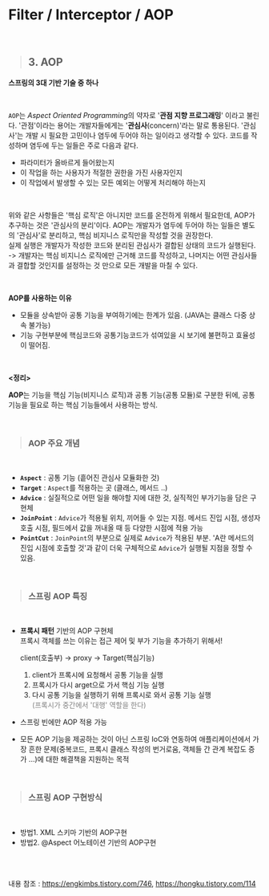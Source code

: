 
# Filter / Interceptor / AOP

<br/>
 

>## 3. AOP
**스프링의 3대 기반 기술 중 하나**

<br/>

`AOP`는 *Aspect Oriented Programming*의 약자로 '**관점 지향 프로그래밍**' 이라고 불린다. '관점'이라는 용어는 개발자들에게는 '**관심사**(concern)'라는 말로 통용된다. '관심사'는 개발 시 필요한 고민이나 염두에 두어야 하는 일이라고 생각할 수 있다. 코드를 작성하며 염두에 두는 일들은 주로 다음과 같다.

- 파라미터가 올바르게 들어왔는지
- 이 작업을 하는 사용자가 적절한 권한을 가진 사용자인지
- 이 작업에서 발생할 수 있는 모든 예외는 어떻게 처리해야 하는지

<br/>

위와 같은 사항들은 '핵심 로직'은 아니지만 코드를 온전하게 위해서 필요한데, AOP가 추구하는 것은 '관심사의 분리'이다. AOP는 개발자가 염두에 두어야 하는 일들은 별도의 '관심사'로 분리하고, 핵심 비지니스 로직만을 작성할 것을 권장한다.   
실제 실행은 개발자가 작성한 코드와 분리된 관심사가 결합된 상태의 코드가 실행된다. -> 개발자는 핵심 비지니스 로직에만 근거해 코드를 작성하고, 나머지는 어떤 관심사들과 결합할 것인지를 설정하는 것 만으로 모든 개발을 마칠 수 있다.

<br/>

**AOP를 사용하는 이유**
- 모듈을 상속받아 공통 기능을 부여하기에는 한계가 있음. (JAVA는 클래스 다중 상속 불가능)
- 기능 구현부분에 핵심코드와 공통기능코드가 섞여있을 시 보기에 불편하고 효율성이 떨어짐.

<br/>

**<정리>**   

**AOP**는 기능을 핵심 기능(비지니스 로직)과 공통 기능(공통 모듈)로 구분한 뒤에, 공통 기능을 필요로 하는 핵심 기능들에서 사용하는 방식.


<br/>

>### AOP 주요 개념

<br/>

- **`Aspect`** : 공통 기능 (흩어진 관심사 모듈화한 것)
- **`Target`** : `Aspect`를 적용하는 곳 (클래스, 메서드 ..)
- **`Advice`** : 실질적으로 어떤 일을 해야할 지에 대한 것, 실직적인 부가기능을 담은 구현체
- **`JoinPoint`** : `Advice`가 적용될 위치, 끼어들 수 있는 지점. 메서드 진입 시점, 생성자 호출 시점, 필드에서 값을 꺼내올 때 등 다양한 시점에 적용 가능
- **`PointCut`** : `JoinPoint`의 부분으로 실제로 `Advice`가 적용된 부분. 'A란 메서드의 진입 시점에 호출할 것'과 같이 더욱 구체적으로 `Advice`가 실행될 지점을 정할 수 있음.

<br/>

>### 스프링 AOP 특징

<br/>

- **프록시 패턴** 기반의 AOP 구현체   
프록시 객체를 쓰는 이유는 접근 제어 및 부가 기능을 추가하기 위해서!   


    client(호출부) -> proxy -> Target(핵심기능)

    1. client가 프록시에 요청해서 공통 기능을 실행
    2. 프록시가 다시 arget으로 가서 핵심 기능 실행
    3. 다시 공통 기능을 실행하기 위해 프록시로 와서 공통 기능 실행   
    <span style="color:gray">(프록시가 중간에서 '대행' 역할을 한다)</span>

- 스프링 빈에만 AOP 적용 가능   
- 모든 AOP 기능을 제공하는 것이 아닌 스프링 IoC와 연동하여 애플리케이션에서 가장 흔한 문제(중복코드, 프록시 클래스 작성의 번거로움, 객체들 간 관계 복잡도 증가 ...)에 대한 해결책을 지원하는 목적

<br/>

>### 스프링 AOP 구현방식

<br/>

- 방법1. XML 스키마 기반의 AOP구현
- 방법2. @Aspect 어노테이션 기반의 AOP구현







<br/>
<br/>

내용 참조 : https://engkimbs.tistory.com/746, https://hongku.tistory.com/114
